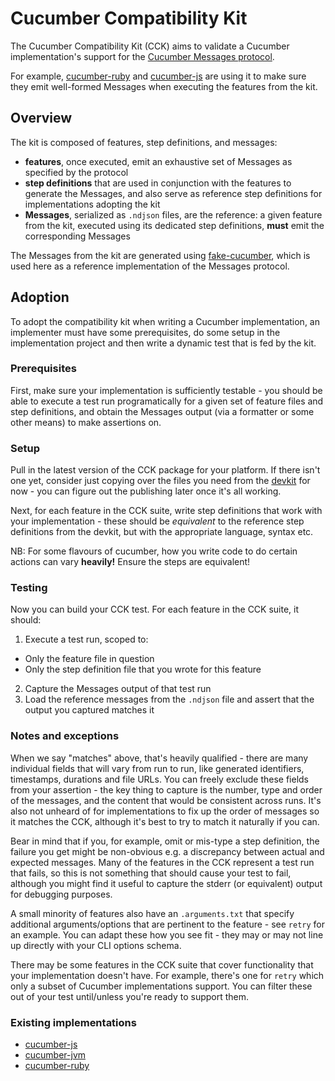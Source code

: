 # Cucumber Compatibility Kit

The Cucumber Compatibility Kit (CCK) aims to validate a Cucumber implementation's support for the
[Cucumber Messages protocol](https://github.com/cucumber/messages).

For example, [cucumber-ruby](https://github.com/cucumber/cucumber-ruby/blob/main/spec/cck/cck_spec.rb)
and [cucumber-js](https://github.com/cucumber/cucumber-js/blob/main/compatibility/cck_spec.ts)
are using it to make sure they emit well-formed Messages when executing the
features from the kit.

## Overview

The kit is composed of features, step definitions, and messages:

- **features**, once executed, emit an exhaustive set of Messages as specified by the protocol
- **step definitions** that are used in conjunction with the features to generate the Messages, and also serve as reference step definitions for implementations adopting the kit
- **Messages**, serialized as `.ndjson` files, are the reference: a given feature
  from the kit, executed using its dedicated step definitions, **must** emit the
  corresponding Messages

The Messages from the kit are generated using
[fake-cucumber](https://github.com/cucumber/fake-cucumber), which is used here
as a reference implementation of the Messages protocol.

## Adoption

To adopt the compatibility kit when writing a Cucumber implementation, an implementer must have some prerequisites, do some setup in the implementation project and then write a dynamic test that is fed by the kit.

### Prerequisites

First, make sure your implementation is sufficiently testable - you should be able to execute a test run programatically for a given set of feature files and step definitions, and obtain the Messages output (via a formatter or some other means) to make assertions on.

### Setup

Pull in the latest version of the CCK package for your platform. If there isn't one yet, consider just copying over the files you need from the [devkit](./devkit/) for now - you can figure out the publishing later once it's all working.

Next, for each feature in the CCK suite, write step definitions that work with your implementation - these should be _equivalent_ to the reference step definitions from the devkit, but with the appropriate language, syntax etc.

NB: For some flavours of cucumber, how you write code to do certain actions can vary **heavily!** Ensure the steps are equivalent!

### Testing

Now you can build your CCK test. For each feature in the CCK suite, it should:

1. Execute a test run, scoped to:
  - Only the feature file in question
  - Only the step definition file that you wrote for this feature
2. Capture the Messages output of that test run
3. Load the reference messages from the `.ndjson` file and assert that the output you captured matches it

### Notes and exceptions

When we say "matches" above, that's heavily qualified - there are many individual fields that will vary from run to run, like generated identifiers, timestamps, durations and file URLs. You can freely exclude these fields from your assertion - the key thing to capture is the number, type and order of the messages, and the content that would be consistent across runs. It's also not unheard of for implementations to fix up the order of messages so it matches the CCK, although it's best to try to match it naturally if you can.

Bear in mind that if you, for example, omit or mis-type a step definition, the failure you get might be non-obvious e.g. a discrepancy between actual and expected messages. Many of the features in the CCK represent a test run that fails, so this is not something that should cause your test to fail, although you might find it useful to capture the stderr (or equivalent) output for debugging purposes.

A small minority of features also have an `.arguments.txt` that specify additional arguments/options that are pertinent to the feature - see `retry` for an example. You can adapt these how you see fit - they may or may not line up directly with your CLI options schema.

There may be some features in the CCK suite that cover functionality that your implementation doesn't have. For example, there's one for `retry` which only a subset of Cucumber implementations support. You can filter these out of your test until/unless you're ready to support them.

### Existing implementations

- [cucumber-js](https://github.com/cucumber/cucumber-js/tree/main/compatibility)
- [cucumber-jvm](https://github.com/cucumber/cucumber-jvm/tree/main/compatibility)
- [cucumber-ruby](https://github.com/cucumber/cucumber-ruby/tree/main/compatibility)
